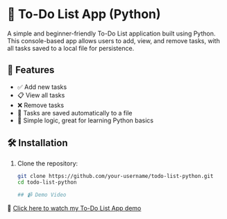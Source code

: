 # 📝 To-Do List App (Python)

A simple and beginner-friendly To-Do List application built using Python. This console-based app allows users to add, view, and remove tasks, with all tasks saved to a local file for persistence.

## 🚀 Features

- ✅ Add new tasks
- 📋 View all tasks
- ❌ Remove tasks
- 💾 Tasks are saved automatically to a file
- 🧠 Simple logic, great for learning Python basics

## 🛠️ Installation

1. Clone the repository:
   ```bash
   git clone https://github.com/your-username/todo-list-python.git
   cd todo-list-python

   ## 📹 Demo Video

🎥 [Click here to watch my To-Do List App demo](      )